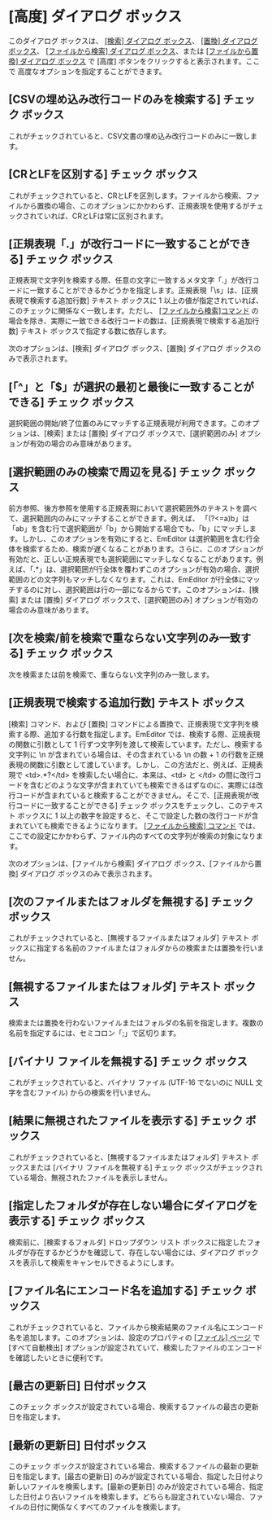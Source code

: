 # \[高度\] ダイアログ ボックス

このダイアログ ボックスは、 [\[検索\] ダイアログ ボックス](../find/index)、 [\[置換\] ダイアログ ボックス](../replace/index)、 [\[ファイルから検索\] ダイアログ ボックス](../find_in_files/index)、または [\[ファイルから置換\] ダイアログ ボックス](../replace_in_files/index) で
\[高度\] ボタンをクリックすると表示されます。ここで 高度なオプションを指定することができます。

## \[CSVの埋め込み改行コードのみを検索する\] チェック ボックス

これがチェックされていると、CSV文書の埋め込み改行コードのみに一致します。

## \[CRとLFを区別する\] チェック ボックス

これがチェックされていると、CRとLFを区別します。ファイルから検索、ファイルから置換の場合、このオプションにかかわらず、正規表現を使用するがチェックされていれば、CRとLFは常に区別されます。

## \[正規表現「.」が改行コードに一致することができる\] チェック ボックス

正規表現で文字列を検索する際、任意の文字に一致するメタ文字「.」が改行コードに一致することができるかどうかを指定します。正規表現「\\s」は、\[正規表現で検索する追加行数\] テキスト ボックスに 1 以上の値が指定されていれば、このチェックに関係なく一致します。ただし、 [\[ファイルから検索\]コマンド](../../cmd/search/grep) の場合を除き、実際に一致できる改行コードの数は、\[正規表現で検索する追加行数\] テキスト ボックスで指定する数に依存します。

次のオプションは、\[検索\] ダイアログ ボックス、\[置換\] ダイアログ ボックスのみで表示されます。

## \[「^」と「$」が選択の最初と最後に一致することができる\] チェック ボックス

選択範囲の開始/終了位置のみにマッチする正規表現が利用できます。このオプションは、\[検索\] または \[置換\] ダイアログ ボックスで、\[選択範囲のみ\] オプションが有効の場合のみ意味があります。

## \[選択範囲のみの検索で周辺を見る\] チェック ボックス

前方参照、後方参照を使用する正規表現において選択範囲外のテキストを調べて、選択範囲内のみにマッチすることができます。例えば、 「(?<=a)b」は「ab」を含む行で選択範囲が「b」から開始する場合でも、「b」にマッチします。しかし、このオプションを有効にすると、EmEditor は選択範囲を含む行全体を検索するため、検索が遅くなることがあります。さらに、このオプションが有効だと、正しい正規表現でも選択範囲にマッチしなくなることがあります。例えば、「.\*」は、選択範囲が行全体を覆わずこのオプションが有効の場合、選択範囲のどの文字列もマッチしなくなります。これは、EmEditor が行全体にマッチするのに対し、選択範囲は行の一部になるからです。このオプションは、\[検索\] または \[置換\] ダイアログ ボックスで、\[選択範囲のみ\] オプションが有効の場合のみ意味があります。

## \[次を検索/前を検索で重ならない文字列のみ一致する\] チェック ボックス

次を検索または前を検索で、重ならない文字列のみ一致します。

## \[正規表現で検索する追加行数\] テキスト ボックス

\[検索\] コマンド、および \[置換\] コマンドによる置換で、正規表現で文字列を検索する際、追加する行数を指定します。EmEditor
では、検索する際、正規表現の関数に引数として 1 行ずつ文字列を渡して検索しています。ただし、検索する文字列に \\n が含まれている場合は、その含まれている
\\n の数 + 1 の行数を正規表現の関数に引数として渡しています。しかし、この方法だと、例えば、正規表現で \<td\>.\*?\</td\>
を検索したい場合に、本来は、\<td\> と \</td\>
の間に改行コードを含むどのような文字が含まれていても検索できるはずなのに、実際には改行コードが含まれていると検索することができません。そこで、\[正規表現が改行コードに一致することができる\]
チェック ボックスをチェックし、このテキスト ボックスに 1 以上の数字を設定すると、そこで設定した数の改行コードが含まれていても検索できるようになります。 [\[ファイルから検索\] コマンド](../../cmd/search/grep) では、ここでの設定にかかわらず、ファイル内のすべての文字列が検索の対象になります。

次のオプションは、\[ファイルから検索\] ダイアログ ボックス、\[ファイルから置換\] ダイアログ ボックスのみで表示されます。

## \[次のファイルまたはフォルダを無視する\] チェック ボックス

これがチェックされていると、\[無視するファイルまたはフォルダ\] テキスト ボックスに指定する名前のファイルまたはフォルダからの検索または置換を行いません。

## \[無視するファイルまたはフォルダ\] テキスト ボックス

検索または置換を行わないファイルまたはフォルダの名前を指定します。複数の名前を指定するには、セミコロン「;」で区切ります。

## \[バイナリ ファイルを無視する\] チェック ボックス

これがチェックされていると、バイナリ ファイル (UTF-16 でないのに NULL 文字を含むファイル) からの検索を行いません。

## \[結果に無視されたファイルを表示する\] チェック ボックス

これがチェックされていると、\[無視するファイルまたはフォルダ\] テキスト ボックスまたは \[バイナリ ファイルを無視する\] チェック ボックスがチェックされている場合、無視されたファイルを表示しません。

## \[指定したフォルダが存在しない場合にダイアログを表示する\] チェック ボックス

検索前に、\[検索するフォルダ\] ドロップダウン リスト ボックスに指定したフォルダが存在するかどうかを確認して、存在しない場合には、ダイアログ ボックスを表示して検索をキャンセルできるようにします。

## \[ファイル名にエンコード名を追加する\] チェック ボックス

これがチェックされていると、ファイルから検索結果のファイル名にエンコード名を追加します。このオプションは、設定のプロパティの [\[ファイル\] ページ](../properties/file/index) で \[すべて自動検出\] オプションが設定されていて、検索したファイルのエンコードを確認したいときに便利です。

## \[最古の更新日\] 日付ボックス

このチェック ボックスが設定されている場合、検索するファイルの最古の更新日を指定します。

## \[最新の更新日\] 日付ボックス

このチェック ボックスが設定されている場合、検索するファイルの最新の更新日を指定します。\[最古の更新日\] のみが設定されている場合、指定した日付より新しいファイルを検索します。\[最新の更新日\] のみが設定されている場合、指定した日付より古いファイルを検索します。どちらも設定されていない場合、ファイルの日付に関係なくすべてのファイルを検索します。

